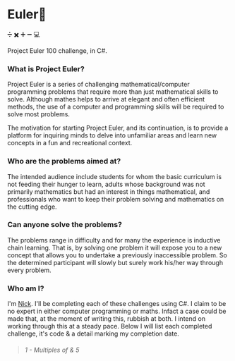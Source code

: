 # Euler:100: 
:heavy_division_sign: :heavy_multiplication_x: :heavy_plus_sign: :heavy_minus_sign: :computer:  
  
Project Euler 100 challenge, in C#.

### What is Project Euler?  

Project Euler is a series of challenging mathematical/computer programming problems that require more than just mathematical skills to solve. Although mathes helps to arrive at elegant and often efficient methods, the use of a computer and programming skills will be required to solve most problems.  

The motivation for starting Project Euler, and its continuation, is to provide a platform for inquiring minds to delve into unfamiliar areas and learn new concepts in a fun and recreational context.  

### Who are the problems aimed at?  

The intended audience include students for whom the basic curriculum is not feeding their hunger to learn, adults whose background was not primarily mathematics but had an interest in things mathematical, and professionals who want to keep their problem solving and mathematics on the cutting edge.

### Can anyone solve the problems?  

The problems range in difficulty and for many the experience is inductive chain learning. That is, by solving one problem it will expose you to a new concept that allows you to undertake a previously inaccessible problem. So the determined participant will slowly but surely work his/her way through every problem.  

### Who am I? 

I'm [Nick](https://www.twitter.com/@cleanCodeNick). I'll be completing each of these challenges using C#. I claim to be no expert in either computer programming or maths. Infact a case could be made that, at the moment of writing this, rubbish at both. I intend on working through this at a steady pace. Below I will list each completed challenge, it's code & a detail marking my completion date.  

>###### 1 - Multiples of & 5  
